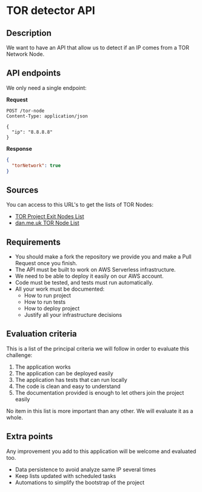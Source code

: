 # TOR detector API

## Description

We want to have an API that allow us to detect if an IP comes from a TOR Network Node. 

## API endpoints

We only need a single endpoint:

**Request**

```
POST /tor-node
Content-Type: application/json

{
  "ip": "8.8.8.8"
}
```

**Response**

```json
{
  "torNetwork": true
}

```

## Sources

You can access to this URL's to get the lists of TOR Nodes:

* [TOR Project Exit Nodes List](https://check.torproject.org/torbulkexitlist)
* [dan.me.uk TOR Node List](https://www.dan.me.uk/tornodes)

## Requirements

* You should make a fork the repository we provide you and make a Pull Request once you finish.
* The API must be built to work on AWS Serverless infrastructure.
* We need to be able to deploy it easily on our AWS account.
* Code must be tested, and tests must run automatically.
* All your work must be documented:
	* How to run project
	* How to run tests
	* How to deploy project
	* Justify all your infrastructure decisions

## Evaluation criteria

This is a list of the principal criteria we will follow in order to evaluate this challenge:

1. The application works
2. The application can be deployed easily
3. The application has tests that can run locally
4. The code is clean and easy to understand
5. The documentation provided is enough to let others join the project easily

No item in this list is more important than any other. We will evaluate it as a whole.

## Extra points

Any improvement you add to this application will be welcome and evaluated too.

* Data persistence to avoid analyze same IP several times
* Keep lists updated with scheduled tasks
* Automations to simplify the bootstrap of the project 


